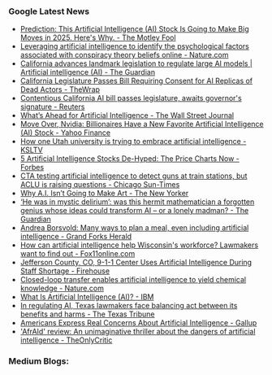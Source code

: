 ### Google Latest News
<!-- GOOGLE-NEWS-CONTENT:START -->

- [Prediction: This Artificial Intelligence (AI) Stock Is Going to Make Big Moves in 2025. Here's Why. - The Motley Fool](https://news.google.com/rss/articles/CBMijgFBVV95cUxQR1d2aVNCNzI2TkY3SXREc0xKWjhTd1lwZTV1bWlPb3VGLV9LSU9sVXNycl9qQ3FpbE1LdW5tOFYyblpzM1pyNk9SbTJ6c21EWm9ZSkNhdDIxaENnaGhxUk1IS3h6NDZucF9GWmhsSGV5NE4yOTBzWHFyNDRHZTJUSkpQNlpZM1g0blRCbHhR?oc=5)
- [Leveraging artificial intelligence to identify the psychological factors associated with conspiracy theory beliefs online - Nature.com](https://news.google.com/rss/articles/CBMiX0FVX3lxTE4xOHJ5QmFTMmxjc2VkYXQ4WjJlTkx5a2xOVjltZEJCRTlpQm1Tc3hyTmlScGtqQnBuNFZZOWJQcWtBSFZDdnJDamhxNHkxUU9KSkJMYmVScDdkNkxOLW5j?oc=5)
- [California advances landmark legislation to regulate large AI models | Artificial intelligence (AI) - The Guardian](https://news.google.com/rss/articles/CBMikgFBVV95cUxOSVBHR0VzS3Yxd0tPbFdRMWdZaGJOWEZiRzU2MjF2WEhYSDhxUmJXWEVpd2hWcWthbmh0cDRfa1NlQlM2SFdEUnFHS3RzZUpsZUhJSnhGNnJocjRLNGkyazdwQS1SVnJRUXdCNU1OM0RuWDVIVFBrMXNIcU9UZjV5amFPUXNmQmYzTVVkRUlwTlNTZw?oc=5)
- [California Legislature Passes Bill Requiring Consent for AI Replicas of Dead Actors - TheWrap](https://news.google.com/rss/articles/CBMigAFBVV95cUxOOFdIWkRrTVNnVVhwRUpxTU9QZnBVYjI2T2JPOGhZbm1ubjRsNld5Ui1kYVBjeDh6NGxldTNyTEZrOTBnX3JVWXJheFV4dVp2eG51aEVtNmRwbnc1YkJUOXZPWlE2MGM0cDVyY1ZpYXQ3WXFhN3pOTEVHVlBfSEt6Uw?oc=5)
- [Contentious California AI bill passes legislature, awaits governor's signature - Reuters](https://news.google.com/rss/articles/CBMi4AFBVV95cUxPNXUyYkxaMUViUjFLdmtSZDBnLWRTSTBfbzI1VnU3aGo3ZFIzZ0dCcnphd0NNSnFwRnA2N3pUbGgxRmlkVEJHaGt4alRNQ1JXSGo2ZnpwcHk1RHR3bXFPbmZOS3VybTJTeVNxRnV6OV9vVk9wS1JvNjl4QmlGbTBtb0xsajA5Y240RVZZUWVra2lnQ0dkdWdENDhEUkdVbXVrWmI5cVlzQ2xvMWZwaV9sclhGaG9vZmRuVkhHZ2Fpek5kWEYyU3FlR0FOaGF1VFdHckJaeG1Rb0I2a21mQXBYcQ?oc=5)
- [What’s Ahead for Artificial Intelligence - The Wall Street Journal](https://news.google.com/rss/articles/CBMiggFBVV95cUxOdzRwR2hwYm1LMHV1STJJbXcySXdGaGE1S294dG5JYlBiazFzVk82SkhWZHJ3YzNfQkpUTHJQd0lTS2lzN3JlOE9vbV9qd0lEeEVCZ3Juc0NvNnpjOVA0VWRZdWtvR29jWlJOcUNSSXE3bm9odWMxblFlWVM3SlRSRnJ3?oc=5)
- [Move Over, Nvidia: Billionaires Have a New Favorite Artificial Intelligence (AI) Stock - Yahoo Finance](https://news.google.com/rss/articles/CBMijAFBVV95cUxOZnYwR0JBV1NUMFNVb3dPU0x1Wm9yMFp0MUNMdlZsN2NkeldUTzNQTG8xVVliSHpaMjMtNmNSbENsSVdlR01PSE5oUE5CSHJJYlMxTEtPX3Zpcm1KZzF5SWdEemRIdkRIRUc0SkZDc253OThNeDBHZnZyZC00aWktUTRTdW5rSEVMQ0tYVQ?oc=5)
- [How one Utah university is trying to embrace artificial intelligence - KSLTV](https://news.google.com/rss/articles/CBMimgFBVV95cUxNUjZpeDBTelJzbEh0UExaYmNPaUVWWjkyYzRCX3lpZTdnMWtDQkF4MW52WnBDamdoRjJmYTVGaDhsVjFsY3hQZHpXMkYzbml4VWhaZy1DdnlUZ2hVWGl2NUh6dmMteG0yblJCY3V5c2JodHZkWGVCTThXbWZYcXRkc2dPZEdpeGNUTGhFSGp2Z3JSTTZGaWZ2RmFB?oc=5)
- [5 Artificial Intelligence Stocks De-Hyped: The Price Charts Now - Forbes](https://news.google.com/rss/articles/CBMiswFBVV95cUxPSGJTVkdDR0tyQmRBaWl3RG01bmlrMXdoRlBNTzBVcU80NXVjLWxYdXZGak94ZEJLMUVnU2tPUmNScG1vT0NlQ1lhRWxYTUIxdVdDcXFkNGo1Q0Vna3JmbnFLQkIwWDFocWZkOTdpRGJrbUFFdXRPc0IxaHI0My1fYmx3UHdaVHhDS1BQcHBoRFhITGVaTjI3aEhSVVl3ME9PN2NQVWRDTzVFV292X3JxMXNhYw?oc=5)
- [CTA testing artificial intelligence to detect guns at train stations, but ACLU is raising questions - Chicago Sun-Times](https://news.google.com/rss/articles/CBMilwFBVV95cUxOcGNsZTZlMkZLNUljZm94cE9iS2x4Y0VZQU1kbXJvcHhoX1lJLUlLem10RTZybjVsXzRscHVaZ0k0Zm1HQ1dVcVRQcVRUWXNDNjQ0ZlhBcGZINm5GRFBtdml0NFJ6YWRJazlGODVEVHpJaVA2T2M1c3hjWW5kWWt4Tk1ZNms4Nzd4RndUOXhIYWM0Z0hMNVhn?oc=5)
- [Why A.I. Isn’t Going to Make Art - The New Yorker](https://news.google.com/rss/articles/CBMiiAFBVV95cUxQN3pWbmFwaHVzM3NUQ253dVZxS0duTzRfMndKZC02ZG1yRUV0OWJha1ZxNnNXQkRkczNvVm1ZdmVYTF80YmRuWDJuMXA1alBDMDdEX1VjQVo2TGtLYmUyc01oZDQtVHJKVGsxdUg3VUlIb1pFZGtYTzhDTlNpSkRsMHNTM05yTFpC?oc=5)
- [‘He was in mystic delirium’: was this hermit mathematician a forgotten genius whose ideas could transform AI – or a lonely madman? - The Guardian](https://news.google.com/rss/articles/CBMisgFBVV95cUxOZFlUWmd3QVdZWVYweUlOT01sRmdEMjB1emdzWUlzaDJPb25RR3R1TlpURmZaQzdZOGhPaG04MllDS2xLRXlGRjh2UFFJclZxeGhWc0ZHc3dET1BmZW0wXzJPcktQU1lpbmhSZU5DeHpGenVTNjBSWFR0LXZNLVhBWjhoSFlQWFBITkRId3QtM1E1ckpjMm1ZLWlTZnBMeS12VHIxWW14TFVEbXBneTVuRGxB?oc=5)
- [Andrea Borsvold: Many ways to plan a meal, even including artificial intelligence - Grand Forks Herald](https://news.google.com/rss/articles/CBMixwFBVV95cUxNMmNFeGtfWWwycVI4ZGVIcE5mQVIzT2hmYUVWNjlleE51eHAwaUZkeWJGUDlVbGsycmVIWUJ0QVZKNXJKU2RuLTBlZGFRai13b3hSMHFTM3l4NURWcWprTzJZUW1Rb0hrSEQyUkZfMXpWY2VKVkVrOU1aLV9aSXA4NHl5Zi1pS1AwVXhuSUJ6b1M1Q1lNYVRGS1lUZmE4OUVVSVB1THp4S0pIZzRMX3UzSjdqcERKVXFDSWZ4RGdCN3c0WEQwWXhB?oc=5)
- [How can artificial intelligence help Wisconsin's workforce? Lawmakers want to find out - Fox11online.com](https://news.google.com/rss/articles/CBMiuwFBVV95cUxQakk0RjR2LWtBMUo2NEgtUXZfeGVKRVRFTnNITERsTWtVcFVZRk1ldm1WQVVZVVdQTEw0ME9Td21rNkxSWlJtb1VVdm1GU2p2QjEtSzNpQnh6S0xLNzJZeWNmSmhFSklhcGo1by1fZTdscUg0TmRORy1zRzJ0bUxPYjdlNmhwQzYwb0NkMDJ2TWJoaHp3Q01lTExBNmg2RU9oSmF3d2laVHRUdVdwelN3Q1VBbURPNTFyYVNr?oc=5)
- [Jefferson County, CO, 9-1-1 Center Uses Artificial Intelligence During Staff Shortage - Firehouse](https://news.google.com/rss/articles/CBMi6gFBVV95cUxNVnlBVGdBTUxDVVhDY3IyMmJuZnVCMDRyV1JsVzV1WmgtMVU3eFBYTGtHRkZuR3BBaEJ2clNUTjlRTFZXTnp2VjZOZjBHU1FZWnZ2VkFXcFg0ZmUxMGpDdF8wMVZfNlBqZ3ZobXA4Q01mX2gzcTV2aGp5R28wbjUtWEZ6S1dTNFVwTWl6UXBEeG0xRmFVRC03RWZxc3pUZE1EYjBCRTQ1cUpSZ2VKMU8yM2pVUGdZa3dOM1JVUzVhSGhzcEFFUkhvVFBfeGUyTmNmMHlGUy1lT1FSVWxQYXRPdjYxenczY0ppTkE?oc=5)
- [Closed-loop transfer enables artificial intelligence to yield chemical knowledge - Nature.com](https://news.google.com/rss/articles/CBMiX0FVX3lxTE1TR2R5RVNrY1dYZy14eWpmdlQ1a1ItMXZFRXBjUEZ1SlZvS0pPcWdSR0FYeXVnUFU0QVFPNWhhRE9nRWtveFlWUzFSWHF4Rk5EZUlYN05NVnh0blYteG5r?oc=5)
- [What Is Artificial Intelligence (AI)? - IBM](https://news.google.com/rss/articles/CBMiX0FVX3lxTFA1RllBVkNOX0NmNnRRalZjUlVuOEs3Z2ZGUVFkR2lWR3FONzdRMTVGd0VURnhFNE9sWm9GU3NKbDdfQTF1bjc5X29tZGNWckxPRHAzbDVTZnMzMEJRRkhB?oc=5)
- [In regulating AI, Texas lawmakers face balancing act between its benefits and harms - The Texas Tribune](https://news.google.com/rss/articles/CBMiiAFBVV95cUxOMmFlbGlaaU9xYlAzVmZFMDBuR3FjTW9lZEcyV19yVnFuWjFVVDZmc1hlNmRkRERlcU1wNDVxbFdzVTNYMDZlOWIxRmhfVUgyY19Wa2xiWWVmbEZqdHBVQkRUS3QxVTlXaWs5T1pTUE1ETjcxNkdKbVl5VkE4cDVoRTg3azN6VUla?oc=5)
- [Americans Express Real Concerns About Artificial Intelligence - Gallup](https://news.google.com/rss/articles/CBMinAFBVV95cUxOUHVoNEZxYms1LWJaQi1hZmgzNGozUnV6NnY5dWhPSHlub2lEdG8zWmlzWElRTmExWENIWV93aGpWNk9oVEFGZkk1R2dhWENEcUVmQWJJRDEyc1NjRUpLSlJiQ3laZkNrNVNLcjIyMENfRkV5TTR6TnRHN2tFM1l3WFQzWnBvT3MwY3pzTHJkQy1fNm1IbTJmX2NXVmg?oc=5)
- ['AfrAId' review: An unimaginative thriller about the dangers of artificial intelligence - TheOnlyCritic](https://news.google.com/rss/articles/CBMiuwFBVV95cUxNTWVzUk9wSDJGREVvOHFqSFJkTGd0OWV1MkNFc1RkY3hnMDJUd2JVMGNHaVVWeHpDSnNtQVBxZHJ4a0pBUHNIODlMSXo4dVdPSVlNaGhlU2FzVEd2dHdqZ1p2Ukc0cjY2dkZvRmlxU0hwZ2Vtcy12eTlzZ3hzZWg1dUNXX2RpUmUxUGFLZFdVS28tTXJ1VVhPZG1jLThSelFuTXgzV0ZrZ2JJbmFjRDJQa0ZwUW5qaklTNXlF?oc=5)<!-- GOOGLE-NEWS-CONTENT:END -->

### Medium Blogs:
<!-- MEDIUM-CONTENT:START -->

<!-- MEDIUM-CONTENT:END -->
